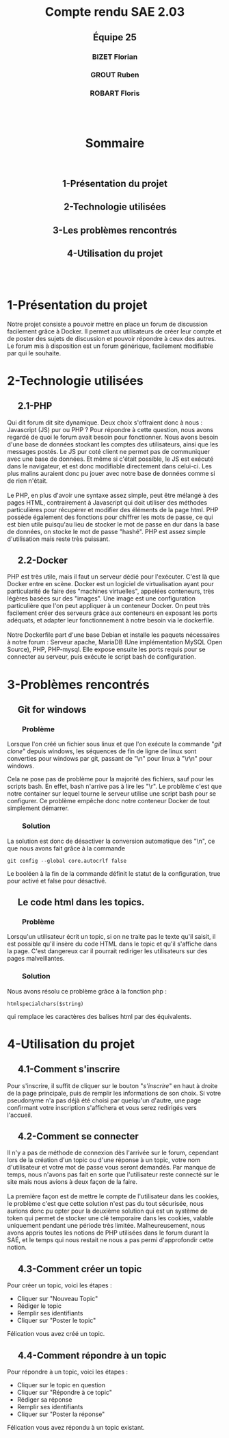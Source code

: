 <div align="center">
    <h1><strong> Compte rendu SAE 2.03 </strong></h1>
    <h2> Équipe 25     </h2>
    <h3> BIZET Florian </h3>
    <h3> GROUT Ruben   </h3>
    <h3> ROBART Floris </h3>
    <br /><br />
    <h1> Sommaire </h1>
    <br />
    <h2> 1-Présentation du projet   </h2>
    <h2> 2-Technologie utilisées    </h2>
    <h2> 3-Les problèmes rencontrés </h2>
    <h2> 4-Utilisation du projet    </h2>
</div>

<br /><br />

# 1-Présentation du projet
Notre projet consiste a pouvoir mettre en place un forum de discussion facilement grâce à Docker. Il permet aux utilisateurs de créer leur compte et de poster des sujets de discussion et pouvoir répondre à ceux des autres. Le forum mis à disposition est un forum générique, facilement modifiable par qui le souhaite.

# 2-Technologie utilisées
## &nbsp;&nbsp;&nbsp;&nbsp; 2.1-PHP
Qui dit forum dit site dynamique. Deux choix s'offraient donc à nous : Javascript (JS) pur ou PHP ? Pour répondre à cette question, nous avons regardé de quoi le forum avait besoin pour fonctionner. Nous avons besoin d'une base de données stockant les comptes des utilisateurs, ainsi que les messages postés. Le JS pur coté client ne permet pas de communiquer avec une base de données. Et même si c'était possible, le JS est exécuté dans le navigateur, et est donc modifiable directement dans celui-ci. Les plus malins auraient donc pu jouer avec notre base de données comme si de rien n'était. 
<br /><br />
Le PHP, en plus d'avoir une syntaxe assez simple, peut être mélangé à des pages HTML, contrairement à Javascript qui doit utiliser des méthodes particulières pour récupérer et modifier des éléments de la page html. PHP possède également des fonctions pour chiffrer les mots de passe, ce qui est bien utile puisqu'au lieu de stocker le mot de passe en dur dans la base de données, on stocke le mot de passe "hashé". PHP est assez simple d'utilisation mais reste très puissant.


## &nbsp;&nbsp;&nbsp;&nbsp; 2.2-Docker
PHP est très utile, mais il faut un serveur dédié pour l'exécuter. C'est là que Docker entre en scène. Docker est un logiciel de virtualisation ayant pour particularité de faire des "machines virtuelles", appelées conteneurs, très légères basées sur des "images". Une image est une configuration particulière que l'on peut appliquer à un conteneur Docker. On peut très facilement créer des serveurs grâce aux conteneurs en exposant les ports adéquats, et adapter leur fonctionnement à notre besoin via le dockerfile.
<br /><br />
Notre Dockerfile part d'une base Debian et installe les paquets nécessaires à notre forum : Serveur apache, MariaDB (Une implémentation MySQL Open Source), PHP, PHP-mysql. Elle expose ensuite les ports requis pour se connecter au serveur, puis exécute le script bash de configuration.



# 3-Problèmes rencontrés

## &nbsp;&nbsp;&nbsp;&nbsp; Git for windows

### &nbsp;&nbsp;&nbsp;&nbsp;&nbsp;&nbsp;&nbsp;&nbsp; Problème
Lorsque l'on créé un fichier sous linux et que l'on exécute la commande "*git clone*" depuis windows, les séquences de fin de ligne de linux sont converties pour windows par git, passant de "\n" pour linux à "\r\n" pour windows.

Cela ne pose pas de problème pour la majorité des fichiers, sauf pour les scripts bash. En effet, bash n'arrive pas à lire les "\r". Le problème c'est que notre container sur lequel tourne le serveur utilise une script bash pour se configurer. Ce problème empêche donc notre conteneur Docker de tout simplement démarrer.

### &nbsp;&nbsp;&nbsp;&nbsp;&nbsp;&nbsp;&nbsp;&nbsp; Solution
La solution est donc de désactiver la conversion automatique des "\n", ce que nous avons fait grâce à la commande

    git config --global core.autocrlf false

Le booléen à la fin de la commande définit le statut de la configuration, true pour activé et false pour désactivé.

## &nbsp;&nbsp;&nbsp;&nbsp; Le code html dans les topics.

### &nbsp;&nbsp;&nbsp;&nbsp;&nbsp;&nbsp;&nbsp;&nbsp; Problème

Lorsqu'un utilisateur écrit un topic, si on ne traite pas le texte qu'il saisit, il est possible qu'il insère du code HTML dans le topic et qu'il s'affiche dans la page. C'est dangereux car il pourrait rediriger les utilisateurs sur des pages malveillantes.

### &nbsp;&nbsp;&nbsp;&nbsp;&nbsp;&nbsp;&nbsp;&nbsp; Solution

Nous avons résolu ce problème grâce à la fonction php :

    htmlspecialchars($string)

qui remplace les caractères des balises html par des équivalents.


# 4-Utilisation du projet

## &nbsp;&nbsp;&nbsp;&nbsp; 4.1-Comment s'inscrire
Pour s'inscrire, il suffit de cliquer sur le bouton "*s'inscrire*" en haut à droite de la page principale, puis de remplir les informations de son choix. Si votre pseudonyme n'a pas déjà été choisi par quelqu'un d'autre, une page confirmant votre inscription s'affichera et vous serez redirigés vers l'accueil.

## &nbsp;&nbsp;&nbsp;&nbsp; 4.2-Comment se connecter
Il n'y a pas de méthode de connexion dès l'arrivée sur le forum, cependant lors de la création d'un topic ou d'une réponse à un topic, votre nom d'utilisateur et votre mot de passe vous seront demandés.
Par manque de temps, nous n'avons pas fait en sorte que l'utilisateur reste connecté sur le site mais nous avions à deux façon de la faire.
<br /> <br />
La première façon est de mettre le compte de l'utilisateur dans les cookies, le problème c'est que cette solution n'est pas du tout sécurisée, nous aurions donc pu opter pour la deuxième solution qui est un système de token qui permet de stocker une clé temporaire dans les cookies, valable uniquement pendant une période très limitée. Malheureusement, nous avons appris toutes les notions de PHP utilisées dans le forum durant la SAÉ, et le temps qui nous restait ne nous a pas permi d'approfondir cette notion.

## &nbsp;&nbsp;&nbsp;&nbsp; 4.3-Comment créer un topic
Pour créer un topic, voici les étapes :

- Cliquer sur "Nouveau Topic"          <br />
- Rédiger le topic                     <br />
- Remplir ses identifiants             <br />
- Cliquer sur "Poster le topic"        <br />

Félication vous avez créé un topic.

## &nbsp;&nbsp;&nbsp;&nbsp; 4.4-Comment répondre à un topic
Pour répondre à un topic, voici les étapes :

- Cliquer sur le topic en question  <br />
- Cliquer sur "Répondre à ce topic" <br />
- Rédiger sa réponse                <br />
- Remplir ses identifiants          <br />
- Cliquer sur "Poster la réponse"   <br />

Félication vous avez répondu à un topic existant.

